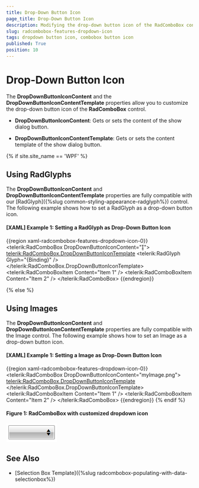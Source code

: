 ```yaml
---
title: Drop-Down Button Icon
page_title: Drop-Down Button Icon
description: Modifying the drop-down button icon of the RadComboBox control.
slug: radcombobox-features-dropdown-icon
tags: dropdown button icon, combobox button icon
published: True
position: 10
---
```


# Drop-Down Button Icon

The __DropDownButtonIconContent__ and the __DropDownButtonIconContentTemplate__ properties allow you to customize the drop-down button icon of the __RadComboBox__ control.

* __DropDownButtonIconContent__: Gets or sets the content of the show dialog button.

* __DropDownButtonIconContentTemplate__: Gets or sets the content template of the show dialog button.

{% if site.site_name == 'WPF' %}
## Using RadGlyphs

The __DropDownButtonIconContent__ and __DropDownButtonIconContentTemplate__ properties are fully compatible with our [RadGlyph]({%slug common-styling-appearance-radglyph%}) control. The following example shows how to set a RadGlyph as a drop-down button icon. 

#### __[XAML] Example 1: Setting a RadGlyph as Drop-Down Button Icon__
{{region xaml-radcombobox-features-dropdown-icon-0}}
        <telerik:RadComboBox DropDownButtonIconContent="&#xe010;">
            <telerik:RadComboBox.DropDownButtonIconTemplate>
                <DataTemplate>
                    <telerik:RadGlyph Glyph="{Binding}" />
                </DataTemplate>
            </telerik:RadComboBox.DropDownButtonIconTemplate>
            <telerik:RadComboBoxItem Content="Item 1" />
            <telerik:RadComboBoxItem Content="Item 2" />
        </telerik:RadComboBox>
{{endregion}}

{% else %}
## Using Images

The __DropDownButtonIconContent__ and __DropDownButtonIconContentTemplate__ properties are fully compatible with the Image control. The following example shows how to set an Image as a drop-down button icon. 

#### __[XAML] Example 1: Setting a Image as Drop-Down Button Icon__
{{region xaml-radcombobox-features-dropdown-icon-0}}
        <telerik:RadComboBox DropDownButtonIconContent="myImage.png">
            <telerik:RadComboBox.DropDownButtonIconTemplate>
                <DataTemplate>
                    <Image Source="{Binding}" />
                </DataTemplate>
            </telerik:RadComboBox.DropDownButtonIconTemplate>
            <telerik:RadComboBoxItem Content="Item 1" />
            <telerik:RadComboBoxItem Content="Item 2" />
        </telerik:RadComboBox>
{{endregion}}
{% endif %}

#### Figure 1: RadComboBox with customized dropdown icon
![RadComboBox with RadGlyph as dropdown icon](images/radcombobox-features-dropdown-button-icon-0.PNG)

## See Also
 * [Selection Box Template]({%slug radcombobox-populating-with-data-selectionbox%})
